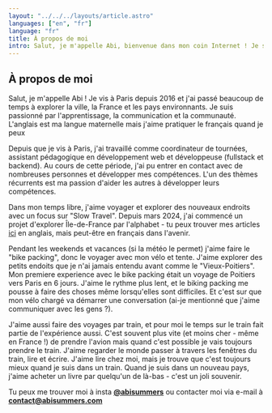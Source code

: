 ```yaml
---
layout: "../../../layouts/article.astro"
languages: ["en", "fr"]
language: "fr"
title: À propos de moi
intro: Salut, je m'appelle Abi, bienvenue dans mon coin Internet ! Je suis guide touristique et développeur backend basé à Paris. Je suis passionné par l'apprentissage, la communication et la communauté.
---
```


## À propos de moi

Salut, je m'appelle Abi ! Je vis à Paris depuis 2016 et j'ai passé beaucoup de temps à explorer la ville, la France et les pays environnants. Je suis passionné par l'apprentissage, la communication et la communauté. L'anglais est ma langue maternelle mais j'aime pratiquer le français quand je peux

Depuis que je vis à Paris, j'ai travaillé comme coordinateur de tournées, assistant pédagogique en développement web et développeuse (fullstack et backend). Au cours de cette période, j'ai pu entrer en contact avec de nombreuses personnes et développer mes compétences. L'un des thèmes récurrents est ma passion d'aider les autres à développer leurs compétences.

Dans mon temps libre, j'aime voyager et explorer des nouveaux endroits avec un focus sur "Slow Travel". Depuis mars 2024, j'ai commencé un projet d'explorer Île-de-France par l'alphabet - tu peux trouver mes articles [ici](http://abisummers.com/articles/alphabet-ile-de-france) en anglais, mais peut-être en français dans l'avenir.

Pendant les weekends et vacances (si la météo le permet) j'aime faire le "bike packing", donc le voyager avec mon vélo et tente. J'aime explorer des petits endoits que je n'ai jamais entendu avant comme le "Vieux-Poitiers". Mon premiere experience avec le bike packing était un voyage de Poitiers vers Paris en 6 jours. J'aime le rythme plus lent, et le biking packing me pousse à faire des choses même lorsqu'elles sont difficiles. Et c'est sur que mon vélo chargé va démarrer une conversation (ai-je mentionné que j'aime communiquer avec les gens ?).

J'aime aussi faire des voyages par train, et pour moi le temps sur le train fait partie de l'expérience aussi. C'est souvent plus vite (et moins cher - même en France !) de prendre l'avion mais quand c'est possible je vais toujours prendre le train. J'aime regarder le monde passer à travers les fenêtres du train, lire et écrire. J'aime lire chez moi, mais je trouve que c'est toujours mieux quand je suis dans un train. Quand je suis dans un nouveau pays, j'aime acheter un livre par quelqu'un de là-bas - c'est un joli souvenir.

Tu peux me trouver moi à insta **[@abisummers](https://www.instagram.com/abisummers/)** ou contacter moi via e-mail à **[contact@abisummers.com](mailto:contact@abisummers.com)**
